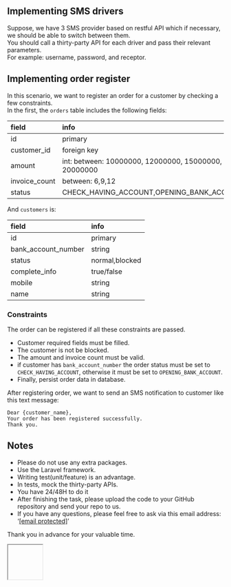 
<h2 class="code-line" data-line-start="3" data-line-end="4"><a id="Implementing_SMS_drivers_3"></a>Implementing SMS drivers</h2>
<p class="has-line-data" data-line-start="4" data-line-end="7">Suppose, we have 3 SMS provider based on restful API which if necessary, we should be able to switch between them.<br>
You should call a thirty-party API for each driver and pass their relevant parameters.<br>
For example: username, password, and receptor.</p>
<h2 class="code-line" data-line-start="8" data-line-end="9"><a id="Implementing_order_register_8"></a>Implementing order register</h2>
<p class="has-line-data" data-line-start="9" data-line-end="11">In this scenario, we want to register an order for a customer by checking a few constraints.<br>
In the first, the <code>orders</code> table includes the following fields:</p>
<table class="table table-striped table-bordered">
<thead>
<tr>
<th style="text-align:left">field</th>
<th style="text-align:left">info</th>
</tr>
</thead>
<tbody>
<tr>
<td style="text-align:left">id</td>
<td style="text-align:left">primary</td>
</tr>
<tr>
<td style="text-align:left">customer_id</td>
<td style="text-align:left">foreign key</td>
</tr>
<tr>
<td style="text-align:left">amount</td>
<td style="text-align:left">int: between: 10000000, 12000000, 15000000, 20000000</td>
</tr>
<tr>
<td style="text-align:left">invoice_count</td>
<td style="text-align:left">between: 6,9,12</td>
</tr>
<tr>
<td style="text-align:left">status</td>
<td style="text-align:left">CHECK_HAVING_ACCOUNT,OPENING_BANK_ACCOUNT</td>
</tr>
</tbody>
</table>
<p class="has-line-data" data-line-start="20" data-line-end="21">And <code>customers</code> is:</p>
<table class="table table-striped table-bordered">
<thead>
<tr>
<th style="text-align:left">field</th>
<th style="text-align:left">info</th>
</tr>
</thead>
<tbody>
<tr>
<td style="text-align:left">id</td>
<td style="text-align:left">primary</td>
</tr>
<tr>
<td style="text-align:left">bank_account_number</td>
<td style="text-align:left">string</td>
</tr>
<tr>
<td style="text-align:left">status</td>
<td style="text-align:left">normal,blocked</td>
</tr>
<tr>
<td style="text-align:left">complete_info</td>
<td style="text-align:left">true/false</td>
</tr>
<tr>
<td style="text-align:left">mobile</td>
<td style="text-align:left">string</td>
</tr>
<tr>
<td style="text-align:left">name</td>
<td style="text-align:left">string</td>
</tr>
</tbody>
</table>
<h3 class="code-line" data-line-start="31" data-line-end="32"><a id="Constraints_31"></a>Constraints</h3>
<p class="has-line-data" data-line-start="32" data-line-end="33">The order can be registered if all these constraints are passed.</p>
<ul>
<li class="has-line-data" data-line-start="33" data-line-end="34">Customer required fields must be filled.</li>
<li class="has-line-data" data-line-start="34" data-line-end="35">The customer is not be blocked.</li>
<li class="has-line-data" data-line-start="35" data-line-end="36">The amount and invoice count must be valid.</li>
<li class="has-line-data" data-line-start="36" data-line-end="37">if customer has <code>bank_account_number</code> the order status must be set to <code>CHECK_HAVING_ACCOUNT</code>, otherwise it must be set to <code>OPENING_BANK_ACCOUNT</code>.</li>
<li class="has-line-data" data-line-start="37" data-line-end="39">Finally, persist order data in database.</li>
</ul>
<p class="has-line-data" data-line-start="39" data-line-end="40">After registering order, we want to send an SMS notification to customer like this text message:</p>
<pre><code class="has-line-data" data-line-start="42" data-line-end="46">Dear {customer_name},
Your order has been registered successfully.
Thank you.
</code></pre>
<h2 class="code-line" data-line-start="47" data-line-end="48"><a id="Notes_47"></a>Notes</h2>
<ul>
<li class="has-line-data" data-line-start="48" data-line-end="49">Please do not use any extra packages.</li>
<li class="has-line-data" data-line-start="49" data-line-end="50">Use the Laravel framework.</li>
<li class="has-line-data" data-line-start="50" data-line-end="51">Writing test(unit/feature) is an advantage.</li>
<li class="has-line-data" data-line-start="51" data-line-end="52">In tests, mock the thirty-party APIs.</li>
<li class="has-line-data" data-line-start="52" data-line-end="53">You have 24/48H to do it</li>
<li class="has-line-data" data-line-start="53" data-line-end="54">After finishing the task, please upload the code to your GitHub repository and send your repo to us.</li>
<li class="has-line-data" data-line-start="54" data-line-end="56">If you have any questions, please feel free to ask via this email address: ‘<a href="https://s4.lendo.ir/cdn-cgi/l/email-protection" class="__cf_email__" data-cfemail="e984c78f869c85888d8e889ba9858c878d86c7809b">[email&nbsp;protected]</a>’</li>
</ul>
<p class="has-line-data" data-line-start="56" data-line-end="57">Thank you in advance for your valuable time.</p>
<script data-cfasync="false" src="Application%20Overview.md(1)_files/email-decode.min.js"></script><iframe id="goftino_w" title="goftino_widget" allow="microphone" allowfullscreen="true" allowtransparency="true" scrolling="no" srcdoc="&lt;!DOCTYPE html&gt;&lt;html&gt;&lt;/html&gt;" style="left: 0px; bottom: 55px; right: auto; width: 80px; height: 80px;" class="goftino-wakeup"></iframe></body></html>
